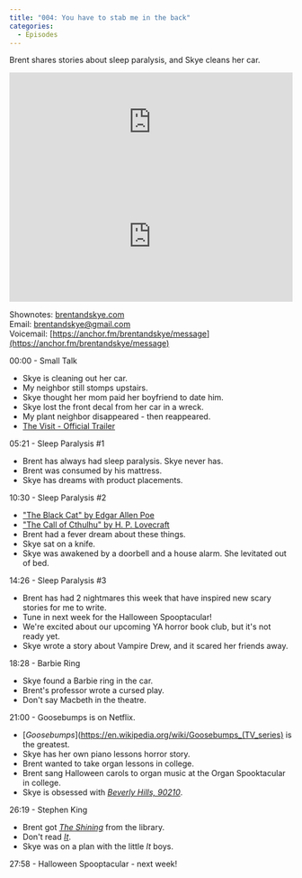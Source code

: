 ```yaml
---
title: "004: You have to stab me in the back"
categories:
  - Episodes
---
```


Brent shares stories about sleep paralysis, and Skye cleans her car.

<iframe allow="autoplay *; encrypted-media *; fullscreen *" frameborder="0" height="175" style="width:100%;max-width:660px;overflow:hidden;background:transparent;" sandbox="allow-forms allow-popups allow-same-origin allow-scripts allow-storage-access-by-user-activation allow-top-navigation-by-user-activation" src="https://embed.podcasts.apple.com/us/podcast/004-you-have-to-stab-me-in-the-back/id1533559367?i=1000495721983"></iframe>

<iframe src="https://open.spotify.com/embed-podcast/episode/6kb4kISjOnVgcQ3hqlyVZy" width="100%" height="232" frameborder="0" allowtransparency="true" allow="encrypted-media"></iframe>

Shownotes: [brentandskye.com](https://brentandskye.com)  
Email: [brentandskye@gmail.com](mailto:brentandskye@gmail.com)  
Voicemail: [https://anchor.fm/brentandskye/message](https://anchor.fm/brentandskye/message) 

00:00 - Small Talk

* Skye is cleaning out her car.
* My neighbor still stomps upstairs.
* Skye thought her mom paid her boyfriend to date him.
* Skye lost the front decal from her car in a wreck.
* My plant neighbor disappeared - then reappeared.
* [The Visit - Official Trailer](https://www.youtube.com/watch?v=YfQnRjkuvaY)

05:21 - Sleep Paralysis #1

* Brent has always had sleep paralysis. Skye never has.
* Brent was consumed by his mattress.
* Skye has dreams with product placements.

10:30 - Sleep Paralysis #2 

* ["The Black Cat" by Edgar Allen Poe](https://poestories.com/read/blackcat)
* ["The Call of Cthulhu" by H. P. Lovecraft](https://www.hplovecraft.com/writings/texts/fiction/cc.aspx)
* Brent had a fever dream about these things.
* Skye sat on a knife.
* Skye was awakened by a doorbell and a house alarm. She levitated out of bed.

14:26 - Sleep Paralysis #3

* Brent has had 2 nightmares this week that have inspired new scary stories for me to write.
* Tune in next week for the Halloween Spooptacular!
* We're excited about our upcoming YA horror book club, but it's not ready yet.
* Skye wrote a story about Vampire Drew, and it scared her friends away. 

18:28 - Barbie Ring

* Skye found a Barbie ring in the car.
* Brent's professor wrote a cursed play.
* Don't say Macbeth in the theatre.

21:00 - Goosebumps is on Netflix.

* [*Goosebumps*](https://en.wikipedia.org/wiki/Goosebumps_(TV_series) is the greatest.
* Skye has her own piano lessons horror story.
* Brent wanted to take organ lessons in college.
* Brent sang Halloween carols to organ music at the Organ Spooktacular in college.
* Skye is obsessed with [*Beverly Hills, 90210*](https://en.wikipedia.org/wiki/Beverly_Hills,_90210).

26:19 - Stephen King

* Brent got [*The Shining*](https://www.amazon.com/Shining-Stephen-King/dp/0345806786/ref=sr_1_1?dchild=1&keywords=the+shining+book&qid=1603408185&sr=8-1) from the library.
* Don't read [*It*](https://www.amazon.com/Novel-Stephen-King/dp/1982127791/ref=sr_1_1?dchild=1&keywords=it+book&qid=1603408224&sr=8-1).
* Skye was on a plan with the little *It* boys.

27:58 - Halloween Spooptacular - next week!